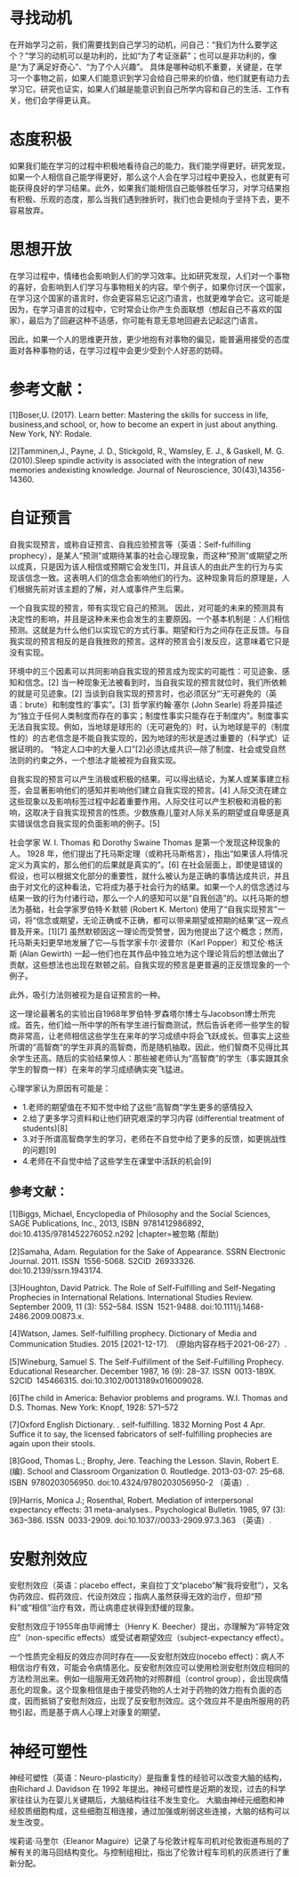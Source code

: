 # 寻找动机
在开始学习之前，我们需要找到自己学习的动机，问自己：“我们为什么要学这个？”学习的动机可以是功利的，比如“为了考证涨薪”；也可以是非功利的，像是“为了满足好奇心”、“为了个人兴趣”。 具体是哪种动机不重要，关键是，在学习一个事物之前，如果人们能意识到学习会给自己带来的价值，他们就更有动力去学习它。研究也证实，如果人们越是能意识到自己所学内容和自己的生活、工作有关，他们会学得更认真。
# 态度积极
如果我们能在学习的过程中积极地看待自己的能力，我们能学得更好。研究发现，如果一个人相信自己能学得更好，那么这个人会在学习过程中更投入，也就更有可能获得良好的学习结果。此外，如果我们能相信自己能够胜任学习，对学习结果抱有积极、乐观的态度，那么当我们遇到挫折时，我们也会更倾向于坚持下去，更不容易放弃。
# 思想开放
在学习过程中，情绪也会影响到人们的学习效率。比如研究发现，人们对一个事物的喜好，会影响到人们学习与事物相关的内容。举个例子，如果你讨厌一个国家，在学习这个国家的语言时，你会更容易忘记这门语言，也就更难学会它。这可能是因为，在学习语言的过程中，它时常会让你产生负面联想（想起自己不喜欢的国家），最后为了回避这种不适感，你可能有意无意地回避去记起这门语言。

因此，如果一个人的思维更开放，更少地抱有对事物的偏见，能普遍用接受的态度面对各种事物的话，在学习过程中会更少受到个人好恶的妨碍。
# 参考文献：
[1]Boser,U. (2017). Learn better: Mastering the skills for success in life, business,and school, or, how to become an expert in just about anything. New York, NY: Rodale.

[2]Tamminen,J., Payne, J. D., Stickgold, R., Wamsley, E. J., & Gaskell, M. G. (2010).Sleep spindle activity is associated with the integration of new memories andexisting knowledge. Journal of Neuroscience, 30(43),14356-14360.
# 自证预言
自我实现预言，或称自证预言、自我应验预言等（英语：Self-fulfilling prophecy），是某人“预测”或期待某事的社会心理现象，而这种“预测”或期望之所以成真，只是因为该人相信或预期它会发生[1]，并且该人的由此产生的行为与实现该信念一致。这表明人们的信念会影响他们的行为。这种现象背后的原理是，人们根据先前对该主题的了解，对人或事件产生后果。

一个自我实现的预言，带有实现它自己的预测。 因此，对可能的未来的预测具有决定性的影响，并且是这种未来也会发生的主要原因。一个基本机制是：人们相信预测。这就是为什么他们以实现它的方式行事。期望和行为之间存在正反馈。与自我实现的预言相反的是自我挫败的预言。这样的预言会引发反应，这意味着它只是没有实现。 

环境中的三个因素可以共同影响自我实现的预言成为现实的可能性：可见迹象、感知和信念。[2] 当一种现象无法被看到时，当自我实现的预言就位时，我们所依赖的就是可见迹象。[2] 当谈到自我实现的预言时，也必须区分“‘无可避免的（英语：brute）和制度性的’事实”。[3] 哲学家约翰·塞尔 (John Searle) 将差异描述为“独立于任何人类制度而存在的事实；制度性事实只能存在于制度内”。制度事实无法自我实现。例如，当地球是球形的（无可避免的）时，认为地球是平的（制度性的）的古老信念是不能自我实现的，因为地球的形状是透过重要的（科学式）证据证明的。 “特定人口中的大量人口”[2]必须达成共识—除了制度、社会或受自然法则的约束之外，一个想法才能被视为自我实现。 

自我实现的预言可以产生消极或积极的结果。可以得出结论，为某人或某事建立标签，会显著影响他们的感知并影响他们建立自我实现的预言。[4] 人际交流在建立这些现象以及影响标签过程中起着重要作用。人际交往可以产生积极和消极的影响，这取决于自我实现预言的性质。少数族裔儿童对人际关系的期望或自卑感是真实错误信念自我实现的负面影响的例子。[5] 

社会学家 W. I. Thomas 和 Dorothy Swaine Thomas 是第一个发现这种现象的人。 1928 年，他们提出了托马斯定理（或称托马斯格言），指出“如果该人将情况定义为真实的，那么他们的后果就是真实的”。[6] 在社会层面上，即使是错误的假设，也可以根据文化部分的重要性，就什么被认为是正确的事情达成共识，并且由于对文化的这种看法，它将成为基于社会行为的结果。如果一个人的信念透过与结果一致的行为付诸行动，那么一个人的感知可以是“自我创造”的。以托马斯的想法为基础，社会学家罗伯特·K·默顿 (Robert K. Merton) 使用了“自我实现预言”一词，将“信念或期望，无论正确或不正确，都可以带来期望或预期的结果”这一观点普及开来。[1][7] 虽然默顿因这一理论而受赞誉，因为他提出了这个概念；然而，托马斯夫妇更早地发展了它—与哲学家卡尔·波普尔（Karl Popper）和艾伦·格沃斯 (Alan Gewirth) 一起—他们也在其作品中独立地为这个理论背后的想法做出了贡献，这些想法也出现在默顿之前。自我实现的预言是更普遍的正反馈现象的一个例子。 

此外，吸引力法则被视为是自证预言的一种。

这一理论最著名的实验出自1968年罗伯特·罗森塔尔博士与Jacobson博士所完成。首先，他们给一所中学的所有学生进行智商测试，然后告诉老师一些学生的智商非常高，让老师相信这些学生在来年的学习成绩中将会飞跃成长。但事实上这些所谓的“高智商”的学生非真的高智商，而是随机抽取。因此，他们智商不见得比其余学生还高。随后的实验结果惊人：那些被老师认为“高智商”的学生（事实跟其余学生的智商一样）在来年的学习成绩确实突飞猛进。 

心理学家认为原因有可能是： 
- 1.老师的期望值在不知不觉中给了这些“高智商”学生更多的感情投入
- 2.给了更多学习资料和让他们研究艰深的学习内容 (differential treatment of students)[8]
- 3.对于所谓高智商学生的学习，老师在不自觉中给了更多的反馈，如更挑战性的问题[9]
- 4.老师在不自觉中给了这些学生在课堂中活跃的机会[9]
## 参考文献：
[1]Biggs, Michael, Encyclopedia of Philosophy and the Social Sciences, SAGE Publications, Inc., 2013, ISBN 9781412986892, doi:10.4135/9781452276052.n292 |chapter=被忽略 (帮助) 

[2]Samaha, Adam. Regulation for the Sake of Appearance. SSRN Electronic Journal. 2011. ISSN 1556-5068. S2CID 26933326. doi:10.2139/ssrn.1943174. 

[3]Houghton, David Patrick. The Role of Self-Fulfilling and Self-Negating Prophecies in International Relations. International Studies Review. September 2009, 11 (3): 552–584. ISSN 1521-9488. doi:10.1111/j.1468-2486.2009.00873.x. 

[4]Watson, James. Self-fulfilling prophecy. Dictionary of Media and Communication Studies. 2015 [2021-12-17]. （原始内容存档于2021-06-27）. 

[5]Wineburg, Samuel S. The Self-Fulfillment of the Self-Fulfilling Prophecy. Educational Researcher. December 1987, 16 (9): 28–37. ISSN 0013-189X. S2CID 145466315. doi:10.3102/0013189x016009028. 

[6]The child in America: Behavior problems and programs. W.I. Thomas and D.S. Thomas. New York: Knopf, 1928: 571–572 

[7]Oxford English Dictionary. . self-fulfilling. 1832 Morning Post 4 Apr. Suffice it to say, the licensed fabricators of self-fulfilling prophecies are again upon their stools. 

[8]Good, Thomas L.; Brophy, Jere. Teaching the Lesson. Slavin, Robert E. (编). School and Classroom Organization 0. Routledge. 2013-03-07: 25–68. ISBN 9780203056950. doi:10.4324/9780203056950-2 （英语）. 

[9]Harris, Monica J.; Rosenthal, Robert. Mediation of interpersonal expectancy effects: 31 meta-analyses.. Psychological Bulletin. 1985, 97 (3): 363–386. ISSN 0033-2909. doi:10.1037//0033-2909.97.3.363 （英语）.
# 安慰剂效应
安慰剂效应（英语：placebo effect，来自拉丁文“placebo”解“我将安慰”），又名伪药效应、假药效应、代设剂效应；指病人虽然获得无效的治疗，但却“预料”或“相信”治疗有效，而让病患症状得到舒缓的现象。 

安慰剂效应于1955年由毕阙博士（Henry K. Beecher）提出，亦理解为“非特定效应”（non-specific effects）或受试者期望效应（subject-expectancy effect）。 

一个性质完全相反的效应亦同时存在——反安慰剂效应(nocebo effect)：病人不相信治疗有效，可能会令病情恶化。反安慰剂效应可以使用检测安慰剂效应相同的方法检测出来。例如一组服用无效药物的对照群组（control group），会出现病情恶化的现象。这个现象相信是由于接受药物的人士对于药物的效力抱有负面的态度，因而抵销了安慰剂效应，出现了反安慰剂效应。这个效应并不是由所服用的药物引起，而是基于病人心理上对康复的期望。 

# 神经可塑性

神经可塑性（英语：Neuro-plasticity）是指重复性的经验可以改变大脑的结构，由Richard J. Davidson 在 1992 年提出。神经可塑性是近期的发现，过去的科学家往往认为在婴儿关键期后，大脑结构往往不发生变化。 大脑由神经元细胞和神经胶质细胞构成，这些细胞互相连接，通过加强或削弱这些连接，大脑的结构可以发生改变。

埃莉诺·马奎尔（Eleanor Maguire）记录了与伦敦计程车司机对伦敦街道布局的了解有关的海马回结构变化。与控制组相比，指出了伦敦计程车司机的灰质进行了重新分配。
